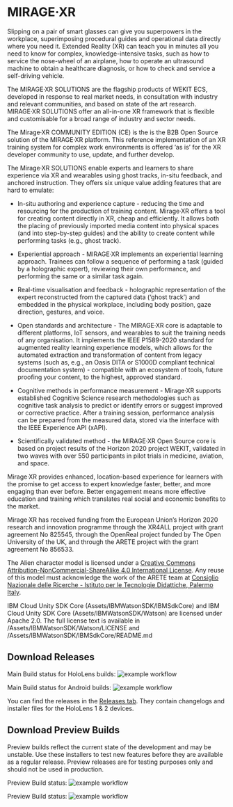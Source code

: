 # MIRAGE·XR

Slipping on a pair of smart glasses can give you superpowers in the workplace, 
superimposing procedural guides and operational data directly where you need it. 
Extended Reality (XR) can teach you in minutes all you need to know for complex,
knowledge-intensive tasks, such as how to service the nose-wheel of an airplane, 
how to operate an ultrasound machine to obtain a healthcare diagnosis, or 
how to check and service a self-driving vehicle.

The MIRAGE·XR SOLUTIONS are the flagship products of WEKIT ECS, developed in response 
to real market needs, in consultation with industry and relevant communities, 
and based on state of the art research. MIRAGE·XR SOLUTIONS offer an all-in-one 
XR framework that is flexible and customisable for a broad range of industry 
and sector needs. 

The Mirage·XR COMMUNITY EDITION (CE) is the is the B2B Open Source solution of 
the MIRAGE·XR platform. This reference implementation of an XR training system 
for complex work environments is offered ‘as is’ for the XR developer community 
to use, update, and further develop.

The Mirage·XR SOLUTIONS enable experts and learners to share experience via XR 
and wearables using ghost tracks, in-situ feedback, and anchored instruction. 
They offers six unique value adding features that are hard to emulate:

* In-situ authoring and experience capture - reducing the time and resourcing 
for the production of training content. Mirage·XR offers a tool for 
creating content directly in XR, cheap and efficiently. It allows both the 
placing of previously imported media content into physical spaces (and into 
step-by-step guides) and the ability to create content while performing 
tasks (e.g., ghost track).

* Experiential approach - MIRAGE·XR implements an experiential learning approach. 
Trainees can follow a sequence of performing a task (guided by a holographic 
expert), reviewing their own performance, and performing the same or a similar 
task again.

* Real-time visualisation and feedback - holographic representation of the expert 
reconstructed from the captured data (‘ghost track’) and embedded in the physical 
workplace, including body position, gaze direction, gestures, and voice.

* Open standards and architecture - The MIRAGE·XR core is adaptable to different 
platforms, IoT sensors, and wearables to suit the training needs of any 
organisation. It implements the IEEE P1589-2020 standard for augmented reality 
learning experience models, which allows for the automated extraction and 
transformation of content from legacy systems (such as, e.g., an Oasis DITA 
or S1000D compliant technical documentation system) - compatible with an ecosystem 
of tools, future proofing your content, to the highest, approved standard.

* Cognitive methods in performance measurement - Mirage·XR supports established 
Cognitive Science research methodologies such as cognitive task analysis to 
predict or identify errors or suggest improved or corrective practice. After 
a training session, performance analysis can be prepared from the measured data,
stored via the interface with the IEEE Experience API (xAPI).

* Scientifically validated method - the MIRAGE·XR Open Source core is based on 
project results of the Horizon 2020 project WEKIT, validated in two waves with 
over 550 participants in pilot trials in medicine, aviation, and space. 

Mirage·XR provides enhanced, location-based experience for learners with the promise 
to get access to expert knowledge faster, better, and more engaging than ever before. 
Better engagement means more effective education and training which translates 
real social and economic benefits to the market.

Mirage·XR has received funding from the European Union’s Horizon 2020 research 
and innovation programme through the XR4ALL project with grant agreement 
No 825545, through the OpenReal project funded by The Open University of the UK, 
and through the ARETE project with the grant agreement No 856533.

The Alien character model is licensed under a [Creative Commons Attribution-NonCommercial-ShareAlike 4.0 International License](http://creativecommons.org/licenses/by-nc-sa/4.0/). Any reuse of this model must acknowledge the work of the ARETE team at [Consiglio Nazionale delle Ricerche - Istituto per le Tecnologie Didattiche, Palermo Italy](https://www.itd.cnr.it/).

IBM Cloud Unity SDK Core (Assets/IBMWatsonSDK/IBMSdkCore) and IBM Cloud Unity SDK Core (Assets/IBMWatsonSDK/Watson) are licensed under Apache 2.0. The full license text is available in /Assets/IBMWatsonSDK/Watson/LICENSE and /Assets/IBMWatsonSDK/IBMSdkCore/README.md

## Download Releases

Main Build status for HoloLens builds: ![example workflow](https://github.com/WEKIT-ECS/MIRAGE-XR/actions/workflows/windows_workflow.yml/badge.svg?branch=master)

Main Build status for Android builds: ![example workflow](https://github.com/WEKIT-ECS/MIRAGE-XR/actions/workflows/linux_workflow.yml/badge.svg?branch=master)

You can find the releases in the [Releases tab](https://github.com/WEKIT-ECS/MIRAGE-XR/releases).
They contain changelogs and installer files for the HoloLens 1 & 2 devices.

## Download Preview Builds

Preview builds reflect the current state of the development and may be unstable.
Use these installers to test new features before they are available as a regular release.
Preview releases are for testing purposes only and should not be used in production.

Preview Build status: ![example workflow](https://github.com/WEKIT-ECS/MIRAGE-XR/actions/workflows/windows_workflow.yml/badge.svg?branch=develop)

Preview Build status: ![example workflow](https://github.com/WEKIT-ECS/MIRAGE-XR/actions/workflows/linux_workflow.yml/badge.svg?branch=develop)